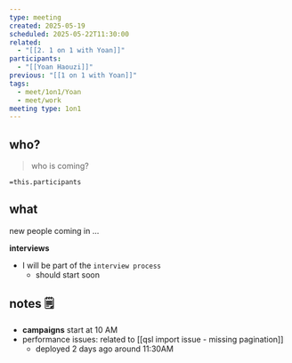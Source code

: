 ```yaml
---
type: meeting
created: 2025-05-19
scheduled: 2025-05-22T11:30:00
related:
  - "[[2. 1 on 1 with Yoan]]"
participants:
  - "[[Yoan Haouzi]]"
previous: "[[1 on 1 with Yoan]]"
tags:
  - meet/1on1/Yoan
  - meet/work
meeting type: 1on1
---
```

## who?
> who is coming?

`=this.participants`

## what

new people coming in ...

**interviews**
- I will be part of the `interview process`
	- should start soon

## notes 🗒

- **campaigns** start at 10 AM
- performance issues: related to [[qsl import issue - missing pagination]]
	- deployed 2 days ago around 11:30AM
